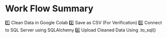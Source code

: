 # Work Flow Summary
1️⃣ Clean Data in Google Colab
2️⃣ Save as CSV (For Verification)
3️⃣ Connect to SQL Server using SQLAlchemy
4️⃣ Upload Cleaned Data Using .to_sql()
